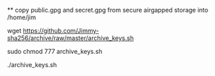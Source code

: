 ** copy public.gpg and secret.gpg from secure airgapped storage into /home/jim

wget https://github.com/Jimmy-sha256/archive/raw/master/archive_keys.sh

sudo chmod 777 archive_keys.sh

./archive_keys.sh

